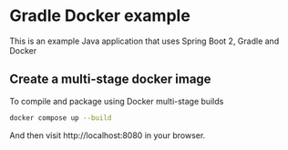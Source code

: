 # Gradle Docker example

This is an example Java application that uses Spring Boot 2, Gradle and Docker

## Create a multi-stage docker image

To compile and package using Docker multi-stage builds

```bash
docker compose up --build
```

And then visit http://localhost:8080 in your browser.



